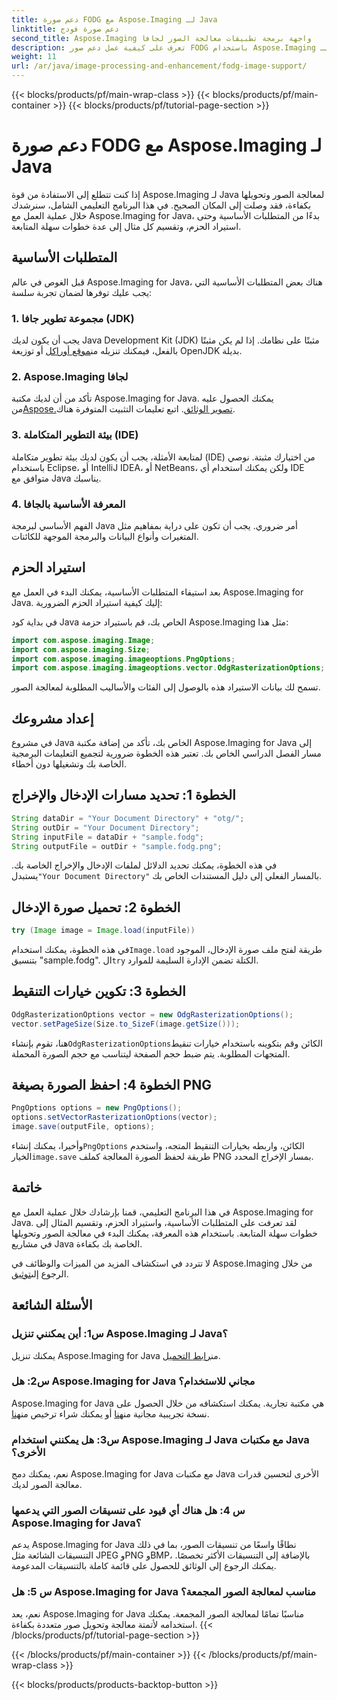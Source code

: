 ```yaml
---
title: دعم صورة FODG مع Aspose.Imaging لـ Java
linktitle: دعم صورة فودج
second_title: Aspose.Imaging واجهة برمجة تطبيقات معالجة الصور لجافا
description: تعرف على كيفية عمل دعم صور FODG باستخدام Aspose.Imaging لـ Java. مكتبة قوية لمعالجة الصور وتحويلها.
weight: 11
url: /ar/java/image-processing-and-enhancement/fodg-image-support/
---
```


{{< blocks/products/pf/main-wrap-class >}}
{{< blocks/products/pf/main-container >}}
{{< blocks/products/pf/tutorial-page-section >}}

# دعم صورة FODG مع Aspose.Imaging لـ Java

إذا كنت تتطلع إلى الاستفادة من قوة Aspose.Imaging لـ Java لمعالجة الصور وتحويلها بكفاءة، فقد وصلت إلى المكان الصحيح. في هذا البرنامج التعليمي الشامل، سنرشدك خلال عملية العمل مع Aspose.Imaging for Java، بدءًا من المتطلبات الأساسية وحتى استيراد الحزم، وتقسيم كل مثال إلى عدة خطوات سهلة المتابعة.

## المتطلبات الأساسية

قبل الغوص في عالم Aspose.Imaging for Java، هناك بعض المتطلبات الأساسية التي يجب عليك توفرها لضمان تجربة سلسة:

### 1. مجموعة تطوير جافا (JDK)

 يجب أن يكون لديك Java Development Kit (JDK) مثبتًا على نظامك. إذا لم يكن مثبتًا بالفعل، فيمكنك تنزيله من[موقع أوراكل](https://www.oracle.com/java/technologies/javase-downloads) أو توزيعة OpenJDK بديلة.

### 2. Aspose.Imaging لجافا

 تأكد من أن لديك مكتبة Aspose.Imaging for Java. يمكنك الحصول عليه من[Aspose.تصوير الوثائق](https://reference.aspose.com/imaging/java/). اتبع تعليمات التثبيت المتوفرة هناك.

### 3. بيئة التطوير المتكاملة (IDE)

لمتابعة الأمثلة، يجب أن يكون لديك بيئة تطوير متكاملة (IDE) من اختيارك مثبتة. نوصي باستخدام Eclipse، أو IntelliJ IDEA، أو NetBeans، ولكن يمكنك استخدام أي IDE متوافق مع Java يناسبك.

### 4. المعرفة الأساسية بالجافا

الفهم الأساسي لبرمجة Java أمر ضروري. يجب أن تكون على دراية بمفاهيم مثل المتغيرات وأنواع البيانات والبرمجة الموجهة للكائنات.

## استيراد الحزم

بعد استيفاء المتطلبات الأساسية، يمكنك البدء في العمل مع Aspose.Imaging for Java. إليك كيفية استيراد الحزم الضرورية:

في بداية كود Java الخاص بك، قم باستيراد حزمة Aspose.Imaging مثل هذا:

```java
import com.aspose.imaging.Image;
import com.aspose.imaging.Size;
import com.aspose.imaging.imageoptions.PngOptions;
import com.aspose.imaging.imageoptions.vector.OdgRasterizationOptions;
```

تسمح لك بيانات الاستيراد هذه بالوصول إلى الفئات والأساليب المطلوبة لمعالجة الصور.

## إعداد مشروعك

في مشروع Java الخاص بك، تأكد من إضافة مكتبة Aspose.Imaging for Java إلى مسار الفصل الدراسي الخاص بك. تعتبر هذه الخطوة ضرورية لتجميع التعليمات البرمجية الخاصة بك وتشغيلها دون أخطاء.

## الخطوة 1: تحديد مسارات الإدخال والإخراج

```java
String dataDir = "Your Document Directory" + "otg/";
String outDir = "Your Document Directory";
String inputFile = dataDir + "sample.fodg";
String outputFile = outDir + "sample.fodg.png";
```

 في هذه الخطوة، يمكنك تحديد الدلائل لملفات الإدخال والإخراج الخاصة بك. يستبدل`"Your Document Directory"` بالمسار الفعلي إلى دليل المستندات الخاص بك.

## الخطوة 2: تحميل صورة الإدخال

```java
try (Image image = Image.load(inputFile))
```

 في هذه الخطوة، يمكنك استخدام`Image.load` طريقة لفتح ملف صورة الإدخال، الموجود بتنسيق "sample.fodg". ال`try` الكتلة تضمن الإدارة السليمة للموارد.

## الخطوة 3: تكوين خيارات التنقيط

```java
OdgRasterizationOptions vector = new OdgRasterizationOptions();
vector.setPageSize(Size.to_SizeF(image.getSize()));
```

 هنا، تقوم بإنشاء`OdgRasterizationOptions`الكائن وقم بتكوينه باستخدام خيارات تنقيط المتجهات المطلوبة. يتم ضبط حجم الصفحة ليتناسب مع حجم الصورة المحملة.

## الخطوة 4: احفظ الصورة بصيغة PNG

```java
PngOptions options = new PngOptions();
options.setVectorRasterizationOptions(vector);
image.save(outputFile, options);
```

 وأخيرا، يمكنك إنشاء`PngOptions` الكائن، واربطه بخيارات التنقيط المتجه، واستخدم الخيار`image.save` طريقة لحفظ الصورة المعالجة كملف PNG بمسار الإخراج المحدد.

## خاتمة

في هذا البرنامج التعليمي، قمنا بإرشادك خلال عملية العمل مع Aspose.Imaging for Java. لقد تعرفت على المتطلبات الأساسية، واستيراد الحزم، وتقسيم المثال إلى خطوات سهلة المتابعة. باستخدام هذه المعرفة، يمكنك البدء في معالجة الصور وتحويلها في مشاريع Java الخاصة بك بكفاءة.

 لا تتردد في استكشاف المزيد من الميزات والوظائف في Aspose.Imaging من خلال الرجوع إلى[توثيق](https://reference.aspose.com/imaging/java/).

## الأسئلة الشائعة

### س1: أين يمكنني تنزيل Aspose.Imaging لـ Java؟

 يمكنك تنزيل Aspose.Imaging for Java من[رابط التحميل](https://releases.aspose.com/imaging/java/).

### س2: هل Aspose.Imaging for Java مجاني للاستخدام؟

 Aspose.Imaging for Java هي مكتبة تجارية. يمكنك استكشافه من خلال الحصول على نسخة تجريبية مجانية من[هنا](https://releases.aspose.com/) أو يمكنك شراء ترخيص من[هنا](https://purchase.aspose.com/buy).

### س3: هل يمكنني استخدام Aspose.Imaging لـ Java مع مكتبات Java الأخرى؟

نعم، يمكنك دمج Aspose.Imaging for Java مع مكتبات Java الأخرى لتحسين قدرات معالجة الصور لديك.

### س 4: هل هناك أي قيود على تنسيقات الصور التي يدعمها Aspose.Imaging for Java؟

يدعم Aspose.Imaging for Java نطاقًا واسعًا من تنسيقات الصور، بما في ذلك التنسيقات الشائعة مثل JPEG وPNG وBMP، بالإضافة إلى التنسيقات الأكثر تخصصًا. يمكنك الرجوع إلى الوثائق للحصول على قائمة كاملة بالتنسيقات المدعومة.

### س 5: هل Aspose.Imaging for Java مناسب لمعالجة الصور المجمعة؟

نعم، يعد Aspose.Imaging for Java مناسبًا تمامًا لمعالجة الصور المجمعة. يمكنك استخدامه لأتمتة معالجة وتحويل صور متعددة بكفاءة.
{{< /blocks/products/pf/tutorial-page-section >}}

{{< /blocks/products/pf/main-container >}}
{{< /blocks/products/pf/main-wrap-class >}}

{{< blocks/products/products-backtop-button >}}
